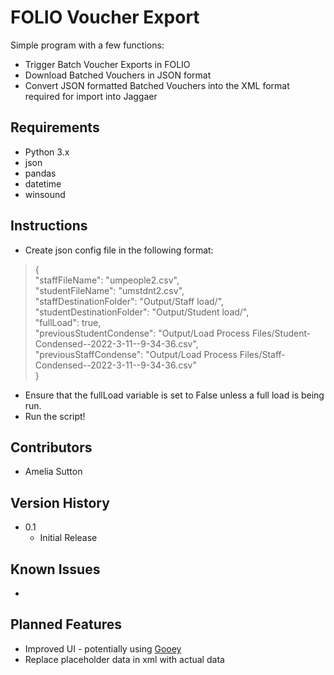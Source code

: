 

# FOLIO Voucher Export

Simple program with a few functions:
* Trigger Batch Voucher Exports in FOLIO
* Download Batched Vouchers in JSON format
* Convert JSON formatted Batched Vouchers into the XML format required for import into Jaggaer

## Requirements


* Python 3.x
* json
* pandas
* datetime
* winsound


## Instructions

* Create json config file in the following format:
>{  
    "staffFileName": "umpeople2.csv",  
  "studentFileName": "umstdnt2.csv",  
  "staffDestinationFolder": "Output/Staff load/",  
  "studentDestinationFolder": "Output/Student load/",  
  "fullLoad": true,  
  "previousStudentCondense": "Output/Load Process Files/Student-Condensed--2022-3-11--9-34-36.csv",  
  "previousStaffCondense": "Output/Load Process Files/Staff-Condensed--2022-3-11--9-34-36.csv"  
}
* Ensure that the fullLoad variable is set to False unless a full load is being run.
* Run the script!


## Contributors


* Amelia Sutton


## Version History

* 0.1
    * Initial Release
    
## Known Issues
* 
## Planned Features
* Improved UI - potentially using [Gooey](https://github.com/chriskiehl/Gooey)
* Replace placeholder data in xml with actual data

